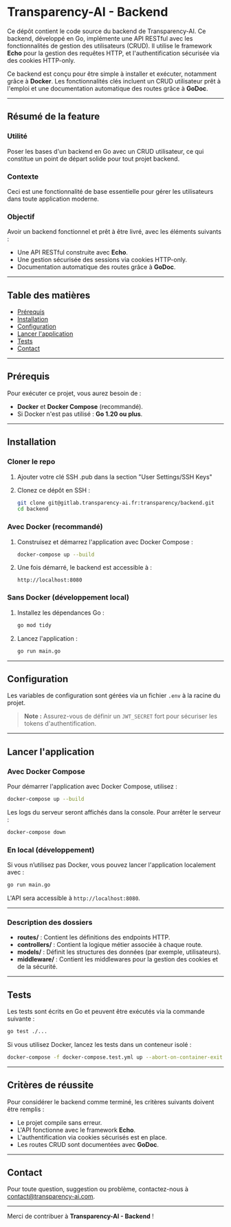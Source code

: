 
# Transparency-AI - Backend

Ce dépôt contient le code source du backend de Transparency-AI. Ce backend, développé en Go, implémente une API RESTful avec les fonctionnalités de gestion des utilisateurs (CRUD). Il utilise le framework **Echo** pour la gestion des requêtes HTTP, et l'authentification sécurisée via des cookies HTTP-only.

Ce backend est conçu pour être simple à installer et exécuter, notamment grâce à **Docker**. Les fonctionnalités clés incluent un CRUD utilisateur prêt à l'emploi et une documentation automatique des routes grâce à **GoDoc**.

---

## Résumé de la feature

### Utilité
Poser les bases d'un backend en Go avec un CRUD utilisateur, ce qui constitue un point de départ solide pour tout projet backend.

### Contexte
Ceci est une fonctionnalité de base essentielle pour gérer les utilisateurs dans toute application moderne.

### Objectif
Avoir un backend fonctionnel et prêt à être livré, avec les éléments suivants :
- Une API RESTful construite avec **Echo**.
- Une gestion sécurisée des sessions via cookies HTTP-only.
- Documentation automatique des routes grâce à **GoDoc**.

---

## Table des matières

- [Prérequis](#prérequis)
- [Installation](#installation)
- [Configuration](#configuration)
- [Lancer l'application](#lancer-lapplication)
- [Tests](#tests)
- [Contact](#contact)

---

## Prérequis

Pour exécuter ce projet, vous aurez besoin de :

- **Docker** et **Docker Compose** (recommandé).
- Si Docker n'est pas utilisé : **Go 1.20 ou plus**.

---

## Installation

### Cloner le repo

1. Ajouter votre clé SSH .pub dans la section "User Settings/SSH Keys"

2. Clonez ce dépôt en SSH :
   ```bash
   git clone git@gitlab.transparency-ai.fr:transparency/backend.git
   cd backend
   ```

### Avec Docker (recommandé)

1. Construisez et démarrez l'application avec Docker Compose :
   ```bash
   docker-compose up --build
   ```

3. Une fois démarré, le backend est accessible à :
   ```
   http://localhost:8080
   ```

### Sans Docker (développement local)

1. Installez les dépendances Go :
   ```bash
   go mod tidy
   ```

3. Lancez l'application :
   ```bash
   go run main.go
   ```

---

## Configuration

Les variables de configuration sont gérées via un fichier `.env` à la racine du projet.

> **Note :** Assurez-vous de définir un `JWT_SECRET` fort pour sécuriser les tokens d'authentification.

---

## Lancer l'application

### Avec Docker Compose

Pour démarrer l'application avec Docker Compose, utilisez :
```bash
docker-compose up --build
```

Les logs du serveur seront affichés dans la console. Pour arrêter le serveur :
```bash
docker-compose down
```

### En local (développement)

Si vous n’utilisez pas Docker, vous pouvez lancer l'application localement avec :
```bash
go run main.go
```

L'API sera accessible à `http://localhost:8080`.

---

### Description des dossiers

- **routes/** : Contient les définitions des endpoints HTTP.
- **controllers/** : Contient la logique métier associée à chaque route.
- **models/** : Définit les structures des données (par exemple, utilisateurs).
- **middleware/** : Contient les middlewares pour la gestion des cookies et de la sécurité.

---

## Tests

Les tests sont écrits en Go et peuvent être exécutés via la commande suivante :

```bash
go test ./...
```

Si vous utilisez Docker, lancez les tests dans un conteneur isolé :
```bash
docker-compose -f docker-compose.test.yml up --abort-on-container-exit
```

---

## Critères de réussite

Pour considérer le backend comme terminé, les critères suivants doivent être remplis :
- Le projet compile sans erreur.
- L'API fonctionne avec le framework **Echo**.
- L'authentification via cookies sécurisés est en place.
- Les routes CRUD sont documentées avec **GoDoc**.

---

## Contact

Pour toute question, suggestion ou problème, contactez-nous à [contact@transparency-ai.com](mailto:contact@transparency-ai.com).

---

Merci de contribuer à **Transparency-AI - Backend** !
